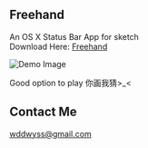 Freehand
--
An OS X Status Bar App for sketch  
Download Here: [Freehand](https://github.com/wddwycc/Freehand/releases)

![Demo Image](https://raw.githubusercontent.com/wddwycc/Freehand/master/Images/demo.png)



Good option to play 你画我猜>_<

Contact Me
---
wddwyss@gmail.com



